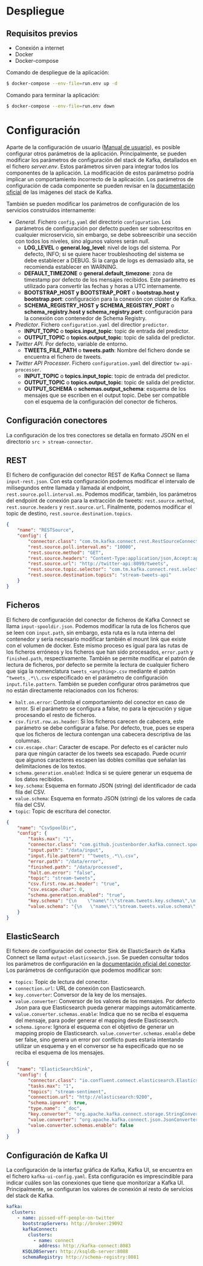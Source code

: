 # Despliegue

## Requisitos previos

- Conexión a internet
- Docker
- Docker-compose

Comando de despliegue de la aplicación:

```bash
$ docker-compose --env-file=run.env up -d
```

Comando para terminar la aplicación:

```bash
$ docker-compose --env-file=run.env down
```

# Configuración

Aparte de la configuración de usuario ([Manual de usuario](./doc/manual_uso.md)), es posible configurar otros parámetros de la aplicación. Principalmente, se pueden modificar los parámetros de configuración del stack de Kafka, detallados en el fichero _server.env_. Estos parámetros sirven para integrar todos los componentes de la aplicación. La modificación de estos parámetrso podría implicar un comportamiento incorrecto de la aplicación. Los parámetros de configuración de cada componente se pueden revisar en la [documentación oficial](https://docs.confluent.io/platform/current/installation/docker/config-reference.html) de las imágenes del stack de Kafka.

También se pueden modificar los parámetros de configuración de los servicios construídos internamente:

- _General_. Fichero `config.yaml` del directorio `configuration`. Los parámetros de configuración por defecto pueden ser sobreescritos en cualquier microservicio, sin embargo, se debe sobreescribir una sección con todos los niveles, sino algunos valores serán _null_.
    - **LOG_LEVEL** o **general.log_level**: nivel de logs del sistema. Por defecto, INFO; si se quiere hacer troubleshooting del sistema se debe establecer a DEBUG. Si la carga de logs es demasiado alta, se recomienda establecer en WARNING.
    - **DEFAULT_TIMEZONE** o **general.default_timezone**: zona de timestamp por defecto de los mensajes recibidos. Este parámetro es utilizado para convertir las fechas y horas a UTC internamente.
    - **BOOTSTRAP_HOST y BOOTSTRAP_PORT** o **bootstrap.host y bootstrap.port**: configuración para la conexión con clúster de Kafka.
    - **SCHEMA_REGISTRY_HOST y SCHEMA_REGISTRY_PORT** o **schema_registry.host y schema_registry.port**: configuración para la conexión con contenedor de Schema Registry.
- _Predictor_. Fichero `configuration.yaml` del directior `predictor`.
    - **INPUT_TOPIC** o **topics.input_topic**: topic de entrada del predictor.
    - **OUTPUT_TOPIC** o **topics.output_topic**: topic de salida del predictor.
- _Twitter API_. Por defecto, variable de entorno.
    - **TWEETS_FILE_PATH** o **tweets.path**: Nombre del fichero donde se encuentra el fichero de tweets.
- _Twitter API Processer_. Fichero `configuration.yaml` del directior `tw-api-processer`.
    - **INPUT_TOPIC** o **topics.input_topic**: topic de entrada del predictor.
    - **OUTPUT_TOPIC** o **topics.output_topic**: topic de salida del predictor.
    - **OUTPUT_SCHEMA** o **schemas.output_schema**: esquema de los mensajes que se escriben en el output topic. Debe ser compatible con el esquema de la configuración del conector de ficheros.

## Configuración conectores

La configuración de los tres conectores se detalla en formato JSON en el directorio `src > stream-connector`.

## REST

El fichero de configuración del conector REST de Kafka Connect se llama `input-rest.json`. Con esta configuración podemos modificar el intervalo de milisegundos entre llamada y llamada al endpoint, `rest.source.poll.interval.ms`. Podemos modificar, también, los parámetros del endpoint de conexión para la extracción de tweets: `rest.source.method`, `rest.source.headers` y `rest.source.url`. Finalmente, podemos modificar el topic de destino, `rest.source.destination.topics`.

```json
{
    "name": "RESTSource",
    "config": {
        "connector.class": "com.tm.kafka.connect.rest.RestSourceConnector",
        "rest.source.poll.interval.ms": "10000",
        "rest.source.method": "GET",
        "rest.source.headers": "Content-Type:application/json,Accept:application/json",
        "rest.source.url": "http://twitter-api:8099/tweets",
        "rest.source.topic.selector": "com.tm.kafka.connect.rest.selector.SimpleTopicSelector",
        "rest.source.destination.topics": "stream-tweets-api"
    }
}
```

## Ficheros

El fichero de configuración del conector de ficheros de Kafka Connect se llama `input-spooldir.json`. Podemos modificar la ruta de los ficheros que se leen con `input.path`, sin embargo, esta ruta es la ruta interna del contenedor y sería necesario modificar también el mount link que existe con el volumen de docker. Este mismo proceso es igual para las rutas de los ficheros erróneos y los ficheros que han sido procesados, `error.path` y `finished.path`, respectivamente. También se permite modificar el patrón de lectura de ficheros, por defecto se permite la lectura de cualquier fichero que siga la nomenclatura `tweets_<anything>.csv` mediante el patrón `^tweets_.*\\.csv` especificado en el parámetro de configuración `input.file.pattern`. También se pueden configurar otros parámetros que no están directamente relacionados con los ficheros:

- `halt.on.error`: Controla el comportamiento del conector en caso de error. Si el parámetro se configura a false, no para la ejecución y sigue procesando el resto de ficheros.
- `csv.first.row.as.header`: Si los ficheros carecen de cabecera, este parámetro se debe configurar a false. Por defecto, true, pues se espera que los ficheros de lectura contengan una cabecera descriptiva de las columnas.
- `csv.escape.char`: Caracter de escape. Por defecto es el carácter nulo para que ningún caracter de los tweets sea escapado. Puede ocurrir que algunos caracteres escapen las dobles comillas que señalan las delimitaciones de los textos.
- `schema.generation.enabled`: Indica si se quiere generar un esquema de los datos recibidos.
- `key.schema`: Esquema en formato JSON (string) del identificador de cada fila del CSV.
- `value.schema`: Esquema en formato JSON (string) de los valores de cada fila del CSV.
- `topic`: Topic de escritura del conector.

```json
{
    "name": "CsvSpoolDir",
    "config": {
        "tasks.max": "1",
        "connector.class": "com.github.jcustenborder.kafka.connect.spooldir.SpoolDirCsvSourceConnector",
        "input.path": "/data/input",
        "input.file.pattern": "^tweets_.*\\.csv",
        "error.path": "/data/error",
        "finished.path": "/data/processed",
        "halt.on.error": "false",
        "topic": "stream-tweets",
        "csv.first.row.as.header": "true",
        "csv.escape.char": 0,
        "schema.generation.enabled": "true",
        "key.schema": "{\n    \"name\":\"stream.tweets.key.schema\",\n    \"type\":\"STRUCT\",\n    \"isOptional\":false,\n    \"fieldSchemas\":{\n       \"id\":{\n          \"type\":\"INT64\",\n          \"isOptional\":false\n       }\n    }\n }",
        "value.schema": "{\n   \"name\":\"stream.tweets.value.schema\",\n   \"type\":\"STRUCT\",\n   \"isOptional\":false,\n   \"fieldSchemas\":{\n      \"id\":{\n         \"type\":\"INT64\",\n         \"isOptional\":false\n      },\n      \"user\":{\n         \"type\":\"STRING\",\n         \"isOptional\":true\n      },\n      \"date\":{\n         \"type\":\"STRING\",\n         \"isOptional\":true\n      },\n      \"tweet\":{\n         \"type\":\"STRING\",\n         \"isOptional\":true\n      }\n   }\n}"
    }
}
```

## ElasticSearch

El fichero de configuración del conector Sink de ElasticSearch de Kafka Connect se llama `output-elasticsearch.json`. Se pueden consultar todos los parámetros de configuración en la [documentación oficial del conector](https://docs.confluent.io/kafka-connectors/elasticsearch/current/configuration_options.html). Los parámetros de configuración que podemos modificar son:

- `topics`: Topic de lectura del conector.
- `connection.url`: URL de conexión con Elasticsearch.
- `key.converter`: Conversor de la key de los mensajes.
- `value.converter`: Conversor de los valores de los mensajes. Por defecto Json para que Elasticsearch pueda generar mappings automáticamente.
- `value.converter.schemas.enable`: Indica que no se reciba el esquema del mensaje, para poder generar el mapping desde Elasticsearch.
- `schema.ignore`: Ignora el esquema con el objetivo de generar un mapping propio de Elasticsearch. `value.converter.schemas.enable` debe ser false, sino genera un error por conflicto pues estaría intentando utilizar un esquema y en el conversor se ha especificado que no se reciba el esquema de los mensajes.

```json
{
    "name": "ElasticSearchSink",
    "config": {
        "connector.class": "io.confluent.connect.elasticsearch.ElasticsearchSinkConnector",
        "tasks.max": "1",
        "topics": "stream-sentiment",
        "connection.url": "http://elasticsearch:9200",
        "schema.ignore": true,
        "type.name": "_doc",
        "key.converter": "org.apache.kafka.connect.storage.StringConverter",
        "value.converter": "org.apache.kafka.connect.json.JsonConverter",
        "value.converter.schemas.enable": false
    }
}
```

## Configuración de Kafka UI

La configuración de la interfaz gráfica de Kafka, Kafka UI, se encuentra en el fichero `kafka-ui-config.yaml`. Esta configuración es imprescindible para indicar cuáles son las conexiones que tiene que monitorizar a Kafka UI. Principalmente, se configuran los valores de conexión al resto de servicios del stack de Kafka.

```yaml
kafka:
  clusters:
    - name: pissed-off-people-on-twitter
      bootstrapServers: http://broker:29092
      kafkaConnect: 
        clusters:
          - name: connect
            address: http://kafka-connect:8083
      KSQLDBServer: http://ksqldb-server:8088
      schemaRegistry: http://schema-registry:8081
```